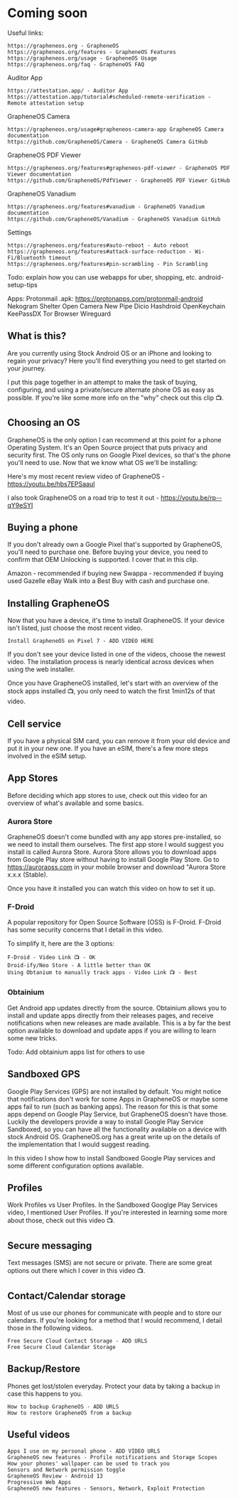 # Coming soon

Useful links:

    https://grapheneos.org - GrapheneOS
    https://grapheneos.org/features - GrapheneOS Features
    https://grapheneos.org/usage - GrapheneOS Usage
    https://grapheneos.org/faq - GrapheneOS FAQ

Auditor App

    https://attestation.app/ - Auditor App
    https://attestation.app/tutorial#scheduled-remote-verification - Remote attestation setup

GrapheneOS Camera

    https://grapheneos.org/usage#grapheneos-camera-app GrapheneOS Camera documentation
    https://github.com/GrapheneOS/Camera - GrapheneOS Camera GitHub

GrapheneOS PDF Viewer

    https://grapheneos.org/features#grapheneos-pdf-viewer - GrapheneOS PDF Viewer documentation
    https://github.com/GrapheneOS/PdfViewer - GrapheneOS PDF Viewer GitHub

GrapheneOS Vanadium

    https://grapheneos.org/features#vanadium - GrapheneOS Vanadium documentation
    https://github.com/GrapheneOS/Vanadium - GrapheneOS Vanadium GitHub

Settings

    https://grapheneos.org/features#auto-reboot - Auto reboot
    https://grapheneos.org/features#attack-surface-reduction - Wi-Fi/Bluetooth timeout
    https://grapheneos.org/features#pin-scrambling - Pin Scrambling


Todo:
explain how you can use webapps for uber, shopping, etc.
android-setup-tips

Apps:
Protonmail .apk: https://protonapps.com/protonmail-android
Nekogram
Shelter
Open Camera
New Pipe
Dicio
Hashdroid
OpenKeychain
KeePassDX
Tor Browser
Wireguard

## What is this?

Are you currently using Stock Android OS or an iPhone and looking to regain your privacy? Here you'll find everything you need to get started on your journey.

I put this page together in an attempt to make the task of buying, configuring, and using a private/secure alternate phone OS as easy as possible. If you're like some more info on the "why" check out this clip 📺.

## Choosing an OS

GrapheneOS is the only option I can recommend at this point for a phone Operating System. It's an Open Source project that puts privacy and security first. The OS only runs on Google Pixel devices, so that's the phone you'll need to use. Now that we know what OS we'll be installing:

Here's my most recent review video of GrapheneOS - https://youtu.be/hbs7EPSaauI 

I also took GrapheneOS on a road trip to test it out - https://youtu.be/rp--qY9eSYI 

## Buying a phone

If you don't already own a Google Pixel that's supported by GrapheneOS, you'll need to purchase one. Before buying your device, you need to confirm that OEM Unlocking is supported. I cover that in this clip.


Amazon - recommended if buying new
Swappa - recommended if buying used
Gazelle
eBay
Walk into a Best Buy with cash and purchase one.

## Installing GrapheneOS

Now that you have a device, it's time to install GrapheneOS. If your device isn't listed, just choose the most recent video.

    Install GrapheneOS on Pixel 7 - ADD VIDEO HERE

If you don't see your device listed in one of the videos, choose the newest video. The installation process is nearly identical across devices when using the web installer.

Once you have GrapheneOS installed, let's start with an overview of the stock apps installed 📺, you only need to watch the first 1min12s of that video.

## Cell service

If you have a physical SIM card, you can remove it from your old device and put it in your new one. If you have an eSIM, there's a few more steps involved in the eSIM setup.

## App Stores

Before deciding which app stores to use, check out this video  for an overview of what's available and some basics.

### Aurora Store

GrapheneOS doesn't come bundled with any app stores pre-installed, so we need to install them ourselves. The first app store I would suggest you install is called Aurora Store. Aurora Store allows you to download apps from Google Play store without having to install Google Play Store. Go to https://auroraoss.com in your mobile browser and download "Aurora Store x.x.x (Stable).

Once you have it installed you can watch this video on how to set it up.

### F-Droid

A popular repository for Open Source Software (OSS) is F-Droid. F-Droid has some security concerns that I detail in this video.

To simplify it, here are the 3 options:

    F-Droid - Video Link 📺 - OK
    Droid-ify/Neo Store - A little better than OK
    Using Obtanium to manually track apps - Video Link 📺 - Best

### Obtainium

Get Android app updates directly from the source. Obtainium allows you to install and update apps directly from their releases pages, and receive notifications when new releases are made available. This is a by far the best option available to download and update apps if you are willing to learn some new tricks.

Todo: Add obtainium apps list for others to use

## Sandboxed GPS

Google Play Services (GPS) are not installed by default. You might notice that notifications don't work for some Apps in GrapheneOS or maybe some apps fail to run (such as banking apps). The reason for this is that some apps depend on Google Play Service, but GrapheneOS doesn't have those. Luckily the developers provide a way to install Google Play Service Sandboxed, so you can have all the functionality available on a device with stock Android OS. GrapheneOS.org has a great write up on the details of the implementation that I would suggest reading.

In this video I show how to install Sandboxed Google Play services and some different configuration options available.

## Profiles

Work Profiles vs User Profiles. In the Sandboxed Googlge Play Services video, I mentioned User Profiles. If you're interested in learning some more about those, check out this video 📺.

## Secure messaging

Text messages (SMS) are not secure or private. There are some great options out there which I cover in this video 📺.

## Contact/Calendar storage

Most of us use our phones for communicate with people and to store our calendars. If you're looking for a method that I would recommend, I detail those in the following videos.

    Free Secure Cloud Contact Storage - ADD URLS
    Free Secure Cloud Calendar Storage 

## Backup/Restore

Phones get lost/stolen everyday. Protect your data by taking a backup in case this happens to you.

    How to backup GrapheneOS - ADD URLS
    How to restore GrapheneOS from a backup

## Useful videos

    Apps I use on my personal phone - ADD VIDEO URLS
    GrapheneOS new features - Profile notifications and Storage Scopes 
    How your phones' wallpaper can be used to track you 
    Sensors and Network permission toggle 
    GrapheneOS Review - Android 13 
    Progressive Web Apps 
    GrapheneOS new features - Sensors, Network, Exploit Protection